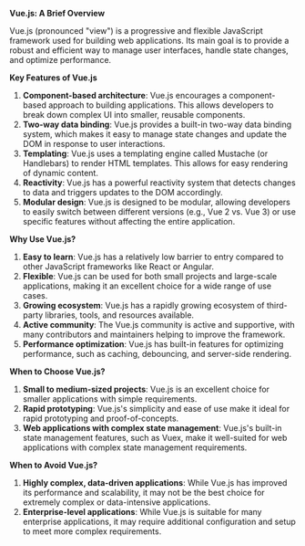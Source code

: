 **Vue.js: A Brief Overview**

Vue.js (pronounced "view") is a progressive and flexible JavaScript framework used for building web applications. Its main goal is to provide a robust and efficient way to manage user interfaces, handle state 
changes, and optimize performance.

**Key Features of Vue.js**

1. **Component-based architecture**: Vue.js encourages a component-based approach to building applications. This allows developers to break down complex UI into smaller, reusable components.
2. **Two-way data binding**: Vue.js provides a built-in two-way data binding system, which makes it easy to manage state changes and update the DOM in response to user interactions.
3. **Templating**: Vue.js uses a templating engine called Mustache (or Handlebars) to render HTML templates. This allows for easy rendering of dynamic content.
4. **Reactivity**: Vue.js has a powerful reactivity system that detects changes to data and triggers updates to the DOM accordingly.
5. **Modular design**: Vue.js is designed to be modular, allowing developers to easily switch between different versions (e.g., Vue 2 vs. Vue 3) or use specific features without affecting the entire 
application.

**Why Use Vue.js?**

1. **Easy to learn**: Vue.js has a relatively low barrier to entry compared to other JavaScript frameworks like React or Angular.
2. **Flexible**: Vue.js can be used for both small projects and large-scale applications, making it an excellent choice for a wide range of use cases.
3. **Growing ecosystem**: Vue.js has a rapidly growing ecosystem of third-party libraries, tools, and resources available.
4. **Active community**: The Vue.js community is active and supportive, with many contributors and maintainers helping to improve the framework.
5. **Performance optimization**: Vue.js has built-in features for optimizing performance, such as caching, debouncing, and server-side rendering.

**When to Choose Vue.js?**

1. **Small to medium-sized projects**: Vue.js is an excellent choice for smaller applications with simple requirements.
2. **Rapid prototyping**: Vue.js's simplicity and ease of use make it ideal for rapid prototyping and proof-of-concepts.
3. **Web applications with complex state management**: Vue.js's built-in state management features, such as Vuex, make it well-suited for web applications with complex state management requirements.

**When to Avoid Vue.js?**

1. **Highly complex, data-driven applications**: While Vue.js has improved its performance and scalability, it may not be the best choice for extremely complex or data-intensive applications.
2. **Enterprise-level applications**: While Vue.js is suitable for many enterprise applications, it may require additional configuration and setup to meet more complex requirements.